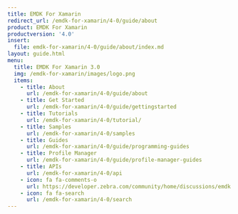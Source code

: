 ```yaml
---
title: EMDK For Xamarin
redirect_url: /emdk-for-xamarin/4-0/guide/about
product: EMDK For Xamarin
productversion: '4.0'
insert:
  file: emdk-for-xamarin/4-0/guide/about/index.md
layout: guide.html
menu:
  title: EMDK For Xamarin 3.0
  img: /emdk-for-xamarin/images/logo.png
  items:
    - title: About
      url: /emdk-for-xamarin/4-0/guide/about
    - title: Get Started
      url: /emdk-for-xamarin/4-0/guide/gettingstarted
    - title: Tutorials
      url: /emdk-for-xamarin/4-0/tutorial/
    - title: Samples
      url: /emdk-for-xamarin/4-0/samples
    - title: Guides
      url: /emdk-for-xamarin/4-0/guide/programming-guides
    - title: Profile Manager
      url: /emdk-for-xamarin/4-0/guide/profile-manager-guides
    - title: APIs
      url: /emdk-for-xamarin/4-0/api
    - icon: fa fa-comments-o
      url: https://developer.zebra.com/community/home/discussions/emdk    
    - icon: fa fa-search
      url: /emdk-for-xamarin/4-0/search
---
```

